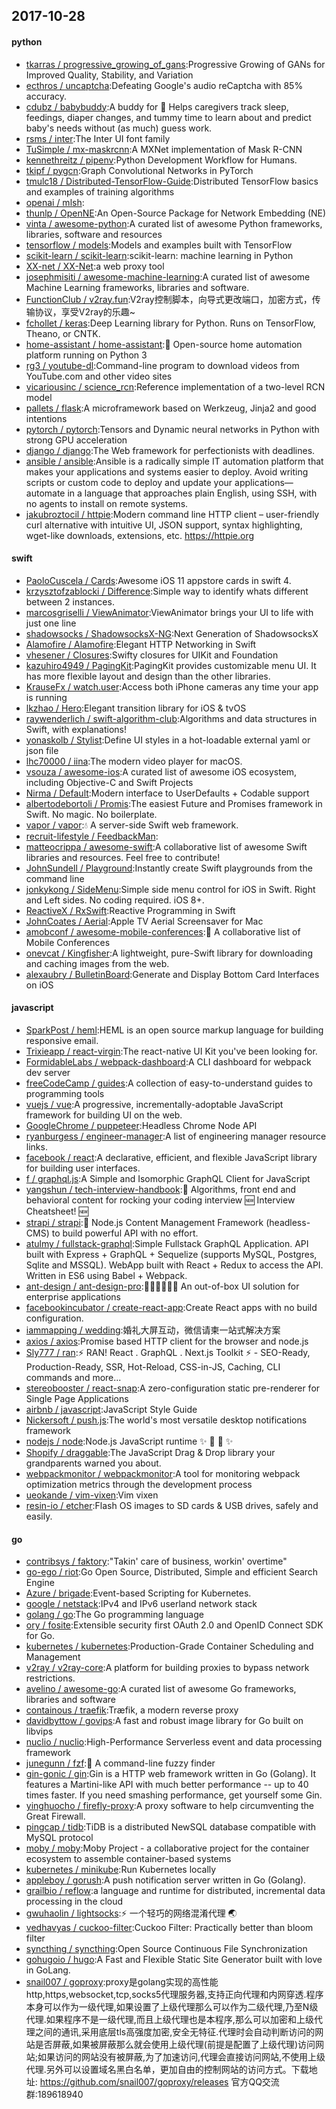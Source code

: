 ## 2017-10-28

#### python
* [tkarras / progressive_growing_of_gans](https://github.com/tkarras/progressive_growing_of_gans):Progressive Growing of GANs for Improved Quality, Stability, and Variation
* [ecthros / uncaptcha](https://github.com/ecthros/uncaptcha):Defeating Google's audio reCaptcha with 85% accuracy.
* [cdubz / babybuddy](https://github.com/cdubz/babybuddy):A buddy for 👶 Helps caregivers track sleep, feedings, diaper changes, and tummy time to learn about and predict baby's needs without (as much) guess work.
* [rsms / inter](https://github.com/rsms/inter):The Inter UI font family
* [TuSimple / mx-maskrcnn](https://github.com/TuSimple/mx-maskrcnn):A MXNet implementation of Mask R-CNN
* [kennethreitz / pipenv](https://github.com/kennethreitz/pipenv):Python Development Workflow for Humans.
* [tkipf / pygcn](https://github.com/tkipf/pygcn):Graph Convolutional Networks in PyTorch
* [tmulc18 / Distributed-TensorFlow-Guide](https://github.com/tmulc18/Distributed-TensorFlow-Guide):Distributed TensorFlow basics and examples of training algorithms
* [openai / mlsh](https://github.com/openai/mlsh):
* [thunlp / OpenNE](https://github.com/thunlp/OpenNE):An Open-Source Package for Network Embedding (NE)
* [vinta / awesome-python](https://github.com/vinta/awesome-python):A curated list of awesome Python frameworks, libraries, software and resources
* [tensorflow / models](https://github.com/tensorflow/models):Models and examples built with TensorFlow
* [scikit-learn / scikit-learn](https://github.com/scikit-learn/scikit-learn):scikit-learn: machine learning in Python
* [XX-net / XX-Net](https://github.com/XX-net/XX-Net):a web proxy tool
* [josephmisiti / awesome-machine-learning](https://github.com/josephmisiti/awesome-machine-learning):A curated list of awesome Machine Learning frameworks, libraries and software.
* [FunctionClub / v2ray.fun](https://github.com/FunctionClub/v2ray.fun):V2ray控制脚本，向导式更改端口，加密方式，传输协议，享受V2ray的乐趣~
* [fchollet / keras](https://github.com/fchollet/keras):Deep Learning library for Python. Runs on TensorFlow, Theano, or CNTK.
* [home-assistant / home-assistant](https://github.com/home-assistant/home-assistant):🏡 Open-source home automation platform running on Python 3
* [rg3 / youtube-dl](https://github.com/rg3/youtube-dl):Command-line program to download videos from YouTube.com and other video sites
* [vicariousinc / science_rcn](https://github.com/vicariousinc/science_rcn):Reference implementation of a two-level RCN model
* [pallets / flask](https://github.com/pallets/flask):A microframework based on Werkzeug, Jinja2 and good intentions
* [pytorch / pytorch](https://github.com/pytorch/pytorch):Tensors and Dynamic neural networks in Python with strong GPU acceleration
* [django / django](https://github.com/django/django):The Web framework for perfectionists with deadlines.
* [ansible / ansible](https://github.com/ansible/ansible):Ansible is a radically simple IT automation platform that makes your applications and systems easier to deploy. Avoid writing scripts or custom code to deploy and update your applications— automate in a language that approaches plain English, using SSH, with no agents to install on remote systems.
* [jakubroztocil / httpie](https://github.com/jakubroztocil/httpie):Modern command line HTTP client – user-friendly curl alternative with intuitive UI, JSON support, syntax highlighting, wget-like downloads, extensions, etc. https://httpie.org

#### swift
* [PaoloCuscela / Cards](https://github.com/PaoloCuscela/Cards):Awesome iOS 11 appstore cards in swift 4.
* [krzysztofzablocki / Difference](https://github.com/krzysztofzablocki/Difference):Simple way to identify whats different between 2 instances.
* [marcosgriselli / ViewAnimator](https://github.com/marcosgriselli/ViewAnimator):ViewAnimator brings your UI to life with just one line
* [shadowsocks / ShadowsocksX-NG](https://github.com/shadowsocks/ShadowsocksX-NG):Next Generation of ShadowsocksX
* [Alamofire / Alamofire](https://github.com/Alamofire/Alamofire):Elegant HTTP Networking in Swift
* [vhesener / Closures](https://github.com/vhesener/Closures):Swifty closures for UIKit and Foundation
* [kazuhiro4949 / PagingKit](https://github.com/kazuhiro4949/PagingKit):PagingKit provides customizable menu UI. It has more flexible layout and design than the other libraries.
* [KrauseFx / watch.user](https://github.com/KrauseFx/watch.user):Access both iPhone cameras any time your app is running
* [lkzhao / Hero](https://github.com/lkzhao/Hero):Elegant transition library for iOS & tvOS
* [raywenderlich / swift-algorithm-club](https://github.com/raywenderlich/swift-algorithm-club):Algorithms and data structures in Swift, with explanations!
* [yonaskolb / Stylist](https://github.com/yonaskolb/Stylist):Define UI styles in a hot-loadable external yaml or json file
* [lhc70000 / iina](https://github.com/lhc70000/iina):The modern video player for macOS.
* [vsouza / awesome-ios](https://github.com/vsouza/awesome-ios):A curated list of awesome iOS ecosystem, including Objective-C and Swift Projects
* [Nirma / Default](https://github.com/Nirma/Default):Modern interface to UserDefaults + Codable support
* [albertodebortoli / Promis](https://github.com/albertodebortoli/Promis):The easiest Future and Promises framework in Swift. No magic. No boilerplate.
* [vapor / vapor](https://github.com/vapor/vapor):💧 A server-side Swift web framework.
* [recruit-lifestyle / FeedbackMan](https://github.com/recruit-lifestyle/FeedbackMan):
* [matteocrippa / awesome-swift](https://github.com/matteocrippa/awesome-swift):A collaborative list of awesome Swift libraries and resources. Feel free to contribute!
* [JohnSundell / Playground](https://github.com/JohnSundell/Playground):Instantly create Swift playgrounds from the command line
* [jonkykong / SideMenu](https://github.com/jonkykong/SideMenu):Simple side menu control for iOS in Swift. Right and Left sides. No coding required. iOS 8+.
* [ReactiveX / RxSwift](https://github.com/ReactiveX/RxSwift):Reactive Programming in Swift
* [JohnCoates / Aerial](https://github.com/JohnCoates/Aerial):Apple TV Aerial Screensaver for Mac
* [amobconf / awesome-mobile-conferences](https://github.com/amobconf/awesome-mobile-conferences):📲 A collaborative list of Mobile Conferences
* [onevcat / Kingfisher](https://github.com/onevcat/Kingfisher):A lightweight, pure-Swift library for downloading and caching images from the web.
* [alexaubry / BulletinBoard](https://github.com/alexaubry/BulletinBoard):Generate and Display Bottom Card Interfaces on iOS

#### javascript
* [SparkPost / heml](https://github.com/SparkPost/heml):HEML is an open source markup language for building responsive email.
* [Trixieapp / react-virgin](https://github.com/Trixieapp/react-virgin):The react-native UI Kit you've been looking for.
* [FormidableLabs / webpack-dashboard](https://github.com/FormidableLabs/webpack-dashboard):A CLI dashboard for webpack dev server
* [freeCodeCamp / guides](https://github.com/freeCodeCamp/guides):A collection of easy-to-understand guides to programming tools
* [vuejs / vue](https://github.com/vuejs/vue):A progressive, incrementally-adoptable JavaScript framework for building UI on the web.
* [GoogleChrome / puppeteer](https://github.com/GoogleChrome/puppeteer):Headless Chrome Node API
* [ryanburgess / engineer-manager](https://github.com/ryanburgess/engineer-manager):A list of engineering manager resource links.
* [facebook / react](https://github.com/facebook/react):A declarative, efficient, and flexible JavaScript library for building user interfaces.
* [f / graphql.js](https://github.com/f/graphql.js):A Simple and Isomorphic GraphQL Client for JavaScript
* [yangshun / tech-interview-handbook](https://github.com/yangshun/tech-interview-handbook):💯 Algorithms, front end and behavioral content for rocking your coding interview 🆕 Interview Cheatsheet! 🆕
* [strapi / strapi](https://github.com/strapi/strapi):🚀 Node.js Content Management Framework (headless-CMS) to build powerful API with no effort.
* [atulmy / fullstack-graphql](https://github.com/atulmy/fullstack-graphql):Simple Fullstack GraphQL Application. API built with Express + GraphQL + Sequelize (supports MySQL, Postgres, Sqlite and MSSQL). WebApp built with React + Redux to access the API. Written in ES6 using Babel + Webpack.
* [ant-design / ant-design-pro](https://github.com/ant-design/ant-design-pro):👨🏻‍💻👩🏻‍💻 An out-of-box UI solution for enterprise applications
* [facebookincubator / create-react-app](https://github.com/facebookincubator/create-react-app):Create React apps with no build configuration.
* [iammapping / wedding](https://github.com/iammapping/wedding):婚礼大屏互动，微信请柬一站式解决方案
* [axios / axios](https://github.com/axios/axios):Promise based HTTP client for the browser and node.js
* [Sly777 / ran](https://github.com/Sly777/ran):⚡️ RAN! React . GraphQL . Next.js Toolkit ⚡️ - SEO-Ready, Production-Ready, SSR, Hot-Reload, CSS-in-JS, Caching, CLI commands and more...
* [stereobooster / react-snap](https://github.com/stereobooster/react-snap):A zero-configuration static pre-renderer for Single Page Applications
* [airbnb / javascript](https://github.com/airbnb/javascript):JavaScript Style Guide
* [Nickersoft / push.js](https://github.com/Nickersoft/push.js):The world's most versatile desktop notifications framework
* [nodejs / node](https://github.com/nodejs/node):Node.js JavaScript runtime ✨ 🐢 🚀 ✨
* [Shopify / draggable](https://github.com/Shopify/draggable):The JavaScript Drag & Drop library your grandparents warned you about.
* [webpackmonitor / webpackmonitor](https://github.com/webpackmonitor/webpackmonitor):A tool for monitoring webpack optimization metrics through the development process
* [ueokande / vim-vixen](https://github.com/ueokande/vim-vixen):Vim vixen
* [resin-io / etcher](https://github.com/resin-io/etcher):Flash OS images to SD cards & USB drives, safely and easily.

#### go
* [contribsys / faktory](https://github.com/contribsys/faktory):"Takin' care of business, workin' overtime"
* [go-ego / riot](https://github.com/go-ego/riot):Go Open Source, Distributed, Simple and efficient Search Engine
* [Azure / brigade](https://github.com/Azure/brigade):Event-based Scripting for Kubernetes.
* [google / netstack](https://github.com/google/netstack):IPv4 and IPv6 userland network stack
* [golang / go](https://github.com/golang/go):The Go programming language
* [ory / fosite](https://github.com/ory/fosite):Extensible security first OAuth 2.0 and OpenID Connect SDK for Go.
* [kubernetes / kubernetes](https://github.com/kubernetes/kubernetes):Production-Grade Container Scheduling and Management
* [v2ray / v2ray-core](https://github.com/v2ray/v2ray-core):A platform for building proxies to bypass network restrictions.
* [avelino / awesome-go](https://github.com/avelino/awesome-go):A curated list of awesome Go frameworks, libraries and software
* [containous / traefik](https://github.com/containous/traefik):Træfik, a modern reverse proxy
* [davidbyttow / govips](https://github.com/davidbyttow/govips):A fast and robust image library for Go built on libvips
* [nuclio / nuclio](https://github.com/nuclio/nuclio):High-Performance Serverless event and data processing framework
* [junegunn / fzf](https://github.com/junegunn/fzf):🌸 A command-line fuzzy finder
* [gin-gonic / gin](https://github.com/gin-gonic/gin):Gin is a HTTP web framework written in Go (Golang). It features a Martini-like API with much better performance -- up to 40 times faster. If you need smashing performance, get yourself some Gin.
* [yinghuocho / firefly-proxy](https://github.com/yinghuocho/firefly-proxy):A proxy software to help circumventing the Great Firewall.
* [pingcap / tidb](https://github.com/pingcap/tidb):TiDB is a distributed NewSQL database compatible with MySQL protocol
* [moby / moby](https://github.com/moby/moby):Moby Project - a collaborative project for the container ecosystem to assemble container-based systems
* [kubernetes / minikube](https://github.com/kubernetes/minikube):Run Kubernetes locally
* [appleboy / gorush](https://github.com/appleboy/gorush):A push notification server written in Go (Golang).
* [grailbio / reflow](https://github.com/grailbio/reflow):a language and runtime for distributed, incremental data processing in the cloud
* [gwuhaolin / lightsocks](https://github.com/gwuhaolin/lightsocks):⚡️ 一个轻巧的网络混淆代理 🌏
* [vedhavyas / cuckoo-filter](https://github.com/vedhavyas/cuckoo-filter):Cuckoo Filter: Practically better than bloom filter
* [syncthing / syncthing](https://github.com/syncthing/syncthing):Open Source Continuous File Synchronization
* [gohugoio / hugo](https://github.com/gohugoio/hugo):A Fast and Flexible Static Site Generator built with love in GoLang.
* [snail007 / goproxy](https://github.com/snail007/goproxy):proxy是golang实现的高性能http,https,websocket,tcp,socks5代理服务器,支持正向代理和内网穿透.程序本身可以作为一级代理,如果设置了上级代理那么可以作为二级代理,乃至N级代理.如果程序不是一级代理,而且上级代理也是本程序,那么可以加密和上级代理之间的通讯,采用底层tls高强度加密,安全无特征.代理时会自动判断访问的网站是否屏蔽,如果被屏蔽那么就会使用上级代理(前提是配置了上级代理)访问网站;如果访问的网站没有被屏蔽,为了加速访问,代理会直接访问网站,不使用上级代理.另外可以设置域名黑白名单，更加自由的控制网站的访问方式。下载地址: https://github.com/snail007/goproxy/releases 官方QQ交流群:189618940
